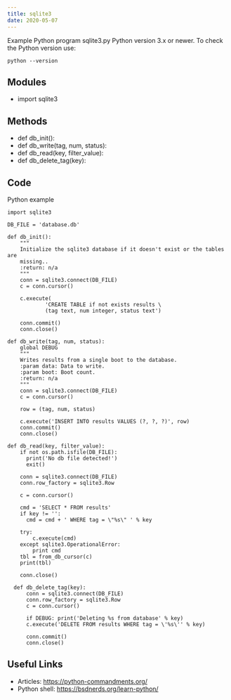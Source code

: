 ```yaml
---
title: sqlite3
date: 2020-05-07
---
```

Example Python program sqlite3.py
Python version 3.x or newer.
To check the Python version use:

    python --version

## Modules

* import sqlite3

## Methods

* def db_init():
* def db_write(tag, num, status):
* def db_read(key, filter_value):
*   def db_delete_tag(key):

## Code

Python example

    import sqlite3
    
    DB_FILE = 'database.db'
    
    def db_init():
        """
        Initialize the sqlite3 database if it doesn't exist or the tables are
        missing..
        :return: n/a
        """
        conn = sqlite3.connect(DB_FILE)
        c = conn.cursor()
    
        c.execute(
                'CREATE TABLE if not exists results \
                (tag text, num integer, status text')
        
        conn.commit()
        conn.close()
    
    def db_write(tag, num, status):
        global DEBUG
        """
        Writes results from a single boot to the database.
        :param data: Data to write.
        :param boot: Boot count.
        :return: n/a
        """
        conn = sqlite3.connect(DB_FILE)
        c = conn.cursor()
    
        row = (tag, num, status)
    
        c.execute('INSERT INTO results VALUES (?, ?, ?)', row)
        conn.commit()
        conn.close()
        
    def db_read(key, filter_value):
        if not os.path.isfile(DB_FILE):
          print('No db file detected!')
          exit()
            
        conn = sqlite3.connect(DB_FILE)
        conn.row_factory = sqlite3.Row
    
        c = conn.cursor()
    
        cmd = 'SELECT * FROM results'
        if key != '':
          cmd = cmd + ' WHERE tag = \"%s\" ' % key
          
        try:
            c.execute(cmd)
        except sqlite3.OperationalError:
            print cmd
        tbl = from_db_cursor(c)
        print(tbl)
        
        conn.close()
        
      def db_delete_tag(key):
          conn = sqlite3.connect(DB_FILE)
          conn.row_factory = sqlite3.Row
          c = conn.cursor()
      
          if DEBUG: print('Deleting %s from database' % key)
          c.execute('DELETE FROM results WHERE tag = \'%s\'' % key)
      
          conn.commit()
          conn.close()
    

## Useful Links

- Articles: https://python-commandments.org/
- Python shell: https://bsdnerds.org/learn-python/
